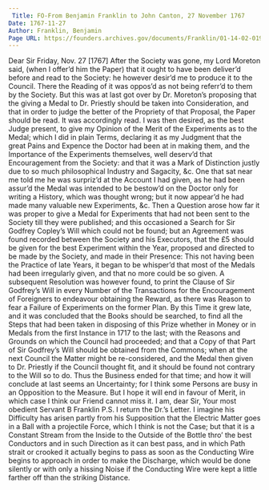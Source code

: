 ```yaml
---
 Title: FO-From Benjamin Franklin to John Canton, 27 November 1767
Date: 1767-11-27
Author: Franklin, Benjamin
Page URL: https://founders.archives.gov/documents/Franklin/01-14-02-0197
---
```


Dear Sir
Friday, Nov. 27 [1767]
After the Society was gone, my Lord Moreton said, (when I offer’d him the Paper) that it ought to have been deliver’d before and read to the Society: he however desir’d me to produce it to the Council. There the Reading of it was oppos’d as not being referr’d to them by the Society. But this was at last got over by Dr. Moreton’s proposing that the giving a Medal to Dr. Priestly should be taken into Consideration, and that in order to judge the better of the Propriety of that Proposal, the Paper should be read. It was accordingly read. I was then desired, as the best Judge present, to give my Opinion of the Merit of the Experiments as to the Medal; which I did in plain Terms, declaring it as my Judgment that the great Pains and Expence the Doctor had been at in making them, and the Importance of the Experiments themselves, well deserv’d that Encouragement from the Society: and that it was a Mark of Distinction justly due to so much philosophical Industry and Sagacity, &c. One that sat near me told me he was surpriz’d at the Account I had given, as he had been assur’d the Medal was intended to be bestow’d on the Doctor only for writing a History, which was thought wrong; but it now appear’d he had made many valuable new Experiments, &c. Then a Question arose how far it was proper to give a Medal for Experiments that had not been sent to the Society till they were published; and this occasioned a Search for Sir Godfrey Copley’s Will which could not be found; but an Agreement was found recorded between the Society and his Executors, that the £5 should be given for the best Experiment within the Year, proposed and directed to be made by the Society, and made in their Presence: This not having been the Practice of late Years, it began to be whisper’d that most of the Medals had been irregularly given, and that no more could be so given. A subsequent Resolution was however found, to print the Clause of Sir Godfrey’s Will in every Number of the Transactions for the Encouragement of Foreigners to endeavour obtaining the Reward, as there was Reason to fear a Failure of Experiments on the former Plan. By this Time it grew late, and it was concluded that the Books should be searched, to find all the Steps that had been taken in disposing of this Prize whether in Money or in Medals from the first Instance in 1717 to the last; with the Reasons and Grounds on which the Council had proceeded; and that a Copy of that Part of Sir Godfrey’s Will should be obtained from the Commons; when at the next Council the Matter might be re-considered, and the Medal then given to Dr. Priestly if the Council thought fit, and it should be found not contrary to the Will so to do. Thus the Business ended for that time; and how it will conclude at last seems an Uncertainty; for I think some Persons are busy in an Opposition to the Measure. But I hope it will end in favour of Merit, in which case I think our Friend cannot miss it. I am, dear Sir, Your most obedient Servant
B Franklin
P.S. I return the Dr.’s Letter. I imagine his Difficulty has arisen partly from his Supposition that the Electric Matter goes in a Ball with a projectile Force, which I think is not the Case; but that it is a Constant Stream from the Inside to the Outside of the Bottle thro’ the best Conductors and in such Direction as it can best pass, and in which Path strait or crooked it actually begins to pass as soon as the Conducting Wire begins to approach in order to make the Discharge, which would be done silently or with only a hissing Noise if the Conducting Wire were kept a little farther off than the striking Distance.
